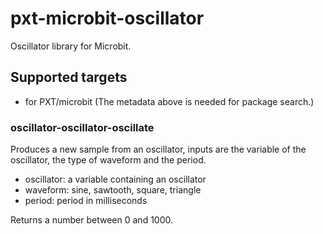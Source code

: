 # pxt-microbit-oscillator

Oscillator library for Microbit.

## Supported targets

* for PXT/microbit
(The metadata above is needed for package search.)


### oscillator-oscillator-oscillate

Produces a new sample from an oscillator,
inputs are the variable of the oscillator,
the type of waveform and the period.

* oscillator: a variable containing an oscillator
* waveform: sine, sawtooth, square, triangle
* period: period in milliseconds

Returns a number between 0 and 1000. 